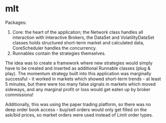 # mlt

Packages:
  1. Core: the heart of the application; the Network class handles all interaction with Interactive Brokers, the DataSet and VolatilityDataSet classes holds structured short-term market and calculated data, CoreScheduler handles the concurrency.
  2. Runnables contain the strategies themselves.
  
The idea was to create a framework where new strategies would simply have to be created and inserted as additional Runnable classes (plug & play). The momentum strategy built into this application was marginally successful - it worked in markets which showed short-term trends - at least 5 minutes, but there were too many false signals in markets which moved sideways, and any marginal profit or loss would get eaten up by broker commissions!
  
Additionally, this was using the paper trading platform, so there was no deep order book access - buy/sell orders would only get filled on the ask/bid prices, so market orders were used instead of Limit order types.
